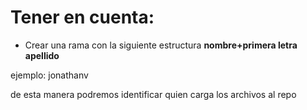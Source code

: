 # Tener en cuenta:

+ Crear una rama con la siguiente estructura
**nombre+primera letra apellido**

ejemplo: jonathanv

de esta manera podremos identificar quien carga los archivos al repo
